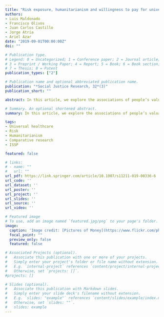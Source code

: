 ```yaml
---
title: "Risk exposure, humanitarianism and willingness to pay for universal healthcare"
authors:
- Luis Maldonado
- Francisco Olivos
- Juan Carlos Castillo
- Jorge Atria
- Ariel Azar
date: "2019-09-01T00:00:00Z"
doi: ""

# Publication type.
# Legend: 0 = Uncategorized; 1 = Conference paper; 2 = Journal article;
# 3 = Preprint / Working Paper; 4 = Report; 5 = Book; 6 = Book section;
# 7 = Thesis; 8 = Patent
publication_types: ["2"]

# Publication name and optional abbreviated publication name.
publication: "*Social Justice Research, 32*(3)"
publication_short: ""

abstract: In this article, we explore the associations of people’s valuations of universal healthcare with risk exposure and humanitarianism across diverse institutional contexts. We argue that both micro-level factors increase the valuations. Furthermore, interactions between material interests and humanitarians are expected. This work also hypothesizes that institutional contexts with employment-independent healthcare systems should modify the effect of risk exposure. Following a comparative framework, we test the expectations by using the International Social Survey Programme (ISSP) 2011 health module for 28 developed and developing countries. Results suggest opposite effects for the factors under analysis. While risk exposure decreases the willingness to pay taxes for the provision of universal healthcare; humanitarism strongly fosters the valuation. Furthermore, we find statistical significant interactions between material interests and humanitarianism. Results also suggest substantive cross-level interactions between risk exposure and healthcare systems. Findings are robust to different modelling strategies that control for standard micro-level variables (income and egalitarianism), individual factors, and observed and unobserved country characteristics. The article lays out implications of these findings.

# Summary. An optional shortened abstract.
summary: In this article, we explore the associations of people’s valuations of universal healthcare with risk exposure and humanitarianism across diverse institutional contexts.

tags:
- Universal healthcare
- Risk
- Humanitarianism
- Comparative research
- ISSP

featured: false

# links:
# - name: ""
#   url: ""
url_pdf: https://link.springer.com/article/10.1007/s11211-019-00336-6
url_code: ''
url_dataset: ''
url_poster: ''
url_project: ''
url_slides: ''
url_source: ''
url_video: ''

# Featured image
# To use, add an image named `featured.jpg/png` to your page's folder. 
image:
  caption: 'Image credit: [Pictures of Money](https://www.flickr.com/photos/pictures-of-money/16687016354/in/photolist-rqzjAw-2fYGzgD-6FxsL4-24K42Wg-dRabS4-iTQT9w-24PywSS-jK7Emi-hj7W5m-7x4wqk-DUcnw4-9VVnKC-54VfKa-3aRB3B-b193Y-vm3c6B-9dgqfw-pfeqEf-6JSCuc-5xJMei-pXFh1N-dezYzN-dezYWy-deA1fP-2bhEoxK-VYDQdL-dezYDd-dezYJW-deA1hv-deA1Dt-deA1BZ-9mt9qX-7pogJX-dezY6m-9gWLx8-dezZG6-5xrgaG-deA1dV-dezZWg-dezYFL-dezZur-6RMtve-9gZTnw-deA1mT-deA1yF-6QEwYw-dezZUr-9gWLGk-deA19v-bNTdga)'
  focal_point: ""
  preview_only: false
  featured: false

# Associated Projects (optional).
#   Associate this publication with one or more of your projects.
#   Simply enter your project's folder or file name without extension.
#   E.g. `internal-project` references `content/project/internal-project/index.md`.
#   Otherwise, set `projects: []`.
#projects: []

# Slides (optional).
#   Associate this publication with Markdown slides.
#   Simply enter your slide deck's filename without extension.
#   E.g. `slides: "example"` references `content/slides/example/index.md`.
#   Otherwise, set `slides: ""`.
#   slides: example
---
```


